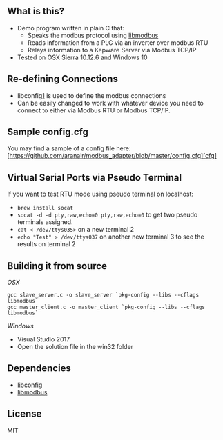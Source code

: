 What is this?
------------------

- Demo program written in plain C that:
  - Speaks the modbus protocol using [libmodbus][2]
  - Reads information from a PLC via an inverter over modbus RTU
  - Relays information to a Kepware Server via Modbus TCP/IP
- Tested on OSX Sierra 10.12.6 and Windows 10

## Re-defining Connections

- libconfig[1] is used to define the modbus connections
- Can be easily changed to work with whatever device you need to connect to either via Modbus RTU or Modbus TCP/IP.

## Sample config.cfg

You may find a sample of a config file here: [https://github.com/aranair/modbus_adapter/blob/master/config.cfg][cfg]

## Virtual Serial Ports via Pseudo Terminal

If you want to test RTU mode using pseudo terminal on localhost:

- `brew install socat`
- `socat -d -d pty,raw,echo=0 pty,raw,echo=0` to get two pseudo terminals assigned.
- `cat < /dev/ttys035>` on a new terminal 2
- `echo "Test" > /dev/ttys037` on another new terminal 3 to see the results on terminal 2

## Building it from source

*OSX*

```
gcc slave_server.c -o slave_server `pkg-config --libs --cflags libmodbus`
gcc master_client.c -o master_client `pkg-config --libs --cflags libmodbus`
```

*Windows*

- Visual Studio 2017
- Open the solution file in the win32 folder


## Dependencies

- [libconfig][1]
- [libmodbus][2]

## License

MIT


[1]: https://github.com/hyperrealm/libconfig
[2]: https://github.com/stephane/libmodbus
[cfg]: https://github.com/aranair/modbus_adapter/blob/master/config.cfg

